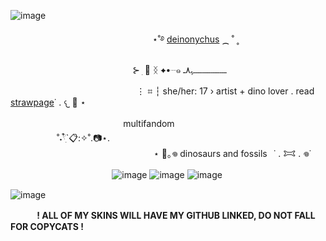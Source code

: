 ![image](https://github.com/user-attachments/assets/97c185d0-82ce-4d6d-8492-5ca505a6a955)


⠀ ⠀ ⠀ ⠀ ⠀ 　 　　　　  ⠀ 　 　　　 ⋆˚࿔  [deinonychus](https://en.wikipedia.org/wiki/Deinonychus) ⁔ ˚ ˳ 　

⠀ ⠀ ⠀ ⠀  ⠀ 　 　　　⠀ ⠀ 　 　 ⊱   ׅ 📼  ᛝ ✦•┈๑ ـــــــــــــــــــﮩ٨ـ 

 ⠀⠀ ⠀ ⠀⠀  ⠀ 　 　　　⠀ ⠀ 　 　 ⋮ ⌗ ┆ she/her: 17 ›  artist + dino lover . read [strawpage](https://bookhazard.straw.page)˙ . 𐔌   🦖  ⋆
 

　　　　　 　 ⠀ 　 　　　 ⠀multifandom 　 　　　⠀ 　 　　　 ⠀ 　 　　　　˚˖𓍢ִ໋`📋:✧˚.📷⋆.　　
 　　　⠀ 　　　⠀ 　　　⠀ 　　　⠀ 　　　⠀ ⠀ ⠀ ⠀ ⠀ㅤㅤㅤㅤㅤㅤㅤ⠀ㅤㅤㅤㅤㅤㅤㅤ　⋆ 🦴｡𖦹 dinosaurs  and fossils⠀˙ . 𐂯 . 𖦹˙

 ⠀  ⠀ 　 　　　　 　　　　![image](https://github.com/user-attachments/assets/d3c840c1-ea0c-4073-822a-971b7ad10d1d) ![image](https://github.com/user-attachments/assets/a48f3871-b0a6-4c02-ad4d-82d84433496e) ![image](https://github.com/user-attachments/assets/163306d6-1fbb-4168-8584-9c0bd6a38039)


![image](https://github.com/user-attachments/assets/54d1c392-d747-4502-ae28-1ad8b66e4522)


　　⠀ **! ALL OF MY SKINS WILL HAVE MY GITHUB LINKED, DO NOT FALL FOR COPYCATS !**



